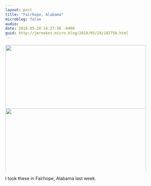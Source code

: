 ```yaml
---
layout: post
title: "Fairhope, Alabama"
microblog: false
audio: 
date: 2018-05-28 14:27:56 -0400
guid: http://jmreekes.micro.blog/2018/05/28/182756.html
---
```




<a href="http://www.jmreekes.com/uploads/2018/f1fd3882ab.jpg"><img src="http://www.jmreekes.com/uploads/2018/f1fd3882ab.jpg" width="600" height="449" style="display: inline-block; max-height: 200px; width: auto; padding: 1px;" class="sunlit_image" /></a><a href="http://www.jmreekes.com/uploads/2018/fa16bf4d5b.jpg"><img src="http://www.jmreekes.com/uploads/2018/fa16bf4d5b.jpg" width="600" height="449" style="display: inline-block; max-height: 200px; width: auto; padding: 1px;" class="sunlit_image" /></a>

I took these in Fairhope, Alabama last week.
